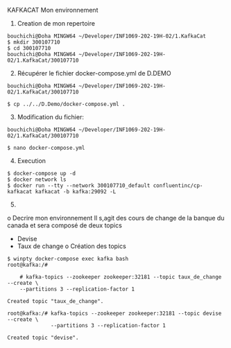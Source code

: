
KAFKACAT
Mon environnement 
1.	Creation de mon repertoire
````
bouchichi@Doha MINGW64 ~/Developer/INF1069-202-19H-02/1.KafkaCat
$ mkdir 300107710 
$ cd 300107710
bouchichi@Doha MINGW64 ~/Developer/INF1069-202-19H-02/1.KafkaCat/300107710
````
2.	Récupérer le fichier docker-compose.yml de D.DEMO
````
bouchichi@Doha MINGW64 ~/Developer/INF1069-202-19H-02/1.KafkaCat/300107710

$ cp ../../D.Demo/docker-compose.yml .
````
3.	Modification du fichier:
````
bouchichi@Doha MINGW64 ~/Developer/INF1069-202-19H-02/1.KafkaCat/300107710

$ nano docker-compose.yml
````
4.	Execution

````
$ docker-compose up -d 
$ docker network ls
$ docker run --tty --network 300107710_default confluentinc/cp-kafkacat kafkacat -b kafka:29092 -L
````
5.	
o  Decrire mon environnement
Il s,agit des cours de change de la banque du canada et sera composé de deux topics 
-	Devise
-	Taux de change
o  Création des topics
````
$ winpty docker-compose exec kafka bash
root@kafka:/#

    # kafka-topics --zookeeper zookeeper:32181 --topic taux_de_change --create \
    --partitions 3 --replication-factor 1

Created topic "taux_de_change".

root@kafka:/# kafka-topics --zookeeper zookeeper:32181 --topic devise --create \               
              --partitions 3 --replication-factor 1

Created topic "devise".
````
